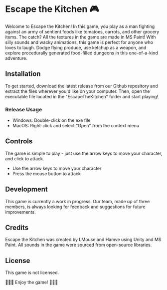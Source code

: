 # Escape the Kitchen 🎮

Welcome to Escape the Kitchen! In this game, you play as a man fighting against an army of sentient foods like tomatoes, carrots, and other grocery items. The catch? All the textures in the game are made in MS Paint! With silly sounds and wacky animations, this game is perfect for anyone who loves to laugh. Dodge flying produce, use ketchup as a weapon, and explore procedurally generated food-filled dungeons in this one-of-a-kind adventure.

## Installation

To get started, download the latest release from our Github repository and extract the files wherever you'd like on your computer. Then, open the executable file located in the "EscapeTheKitchen" folder and start playing!

### Release Usage
- Windows: Double-click on the exe file
- MacOS: Right-click and select "Open" from the context menu 

## Controls

The game is simple to play - just use the arrow keys to move your character, and click to attack.

- Use the arrow keys to move your character
- Press the mouse button to attack

## Development

This game is currently a work in progress. Our team, made up of three members, is always looking for feedback and suggestions for future improvements.

## Credits

Escape the Kitchen was created by LMouse and Hamve using Unity and MS Paint. All sounds in the game were sourced from open-source libraries.

## License

This game is not licensed.

🍅🥕🍍 Enjoy the game! 🍅🥕🍍
